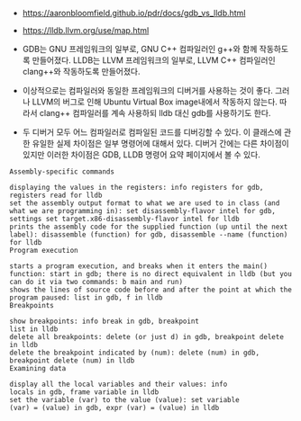 - https://aaronbloomfield.github.io/pdr/docs/gdb_vs_lldb.html
- https://lldb.llvm.org/use/map.html

- GDB는 GNU 프레임워크의 일부로, GNU C++ 컴파일러인 g++와 함께 작동하도록 만들어졌다. LLDB는 LLVM 프레임워크의 일부로, LLVM C++ 컴파일러인 clang++와 작동하도록 만들어졌다.
- 이상적으로는 컴파일러와 동일한 프레임워크의 디버거를 사용하는 것이 좋다. 그러나 LLVM의 버그로 인해 Ubuntu Virtual Box image내에서 작동하지 않는다. 따라서 clang++ 컴파일러를 계속 사용하되 lldb 대신 gdb를 사용하기도 한다.
- 두 디버거 모두 어느 컴파일러로 컴파일된 코드를 디버깅할 수 있다. 이 클래스에 관한 유일한 실제 차이점은 일부 명령어에 대해서 있다. 디버거 간에는 다른 차이점이 있지만 이러한 차이점은 GDB, LLDB 명령어 요약 페이지에서 볼 수 있다.

```
Assembly-specific commands

displaying the values in the registers: info registers for gdb, registers read for lldb
set the assembly output format to what we are used to in class (and what we are programming in): set disassembly-flavor intel for gdb, settings set target.x86-disassembly-flavor intel for lldb
prints the assembly code for the supplied function (up until the next label): disassemble (function) for gdb, disassemble --name (function) for lldb
Program execution

starts a program execution, and breaks when it enters the main() function: start in gdb; there is no direct equivalent in lldb (but you can do it via two commands: b main and run)
shows the lines of source code before and after the point at which the program paused: list in gdb, f in lldb
Breakpoints

show breakpoints: info break in gdb, breakpoint
list in lldb
delete all breakpoints: delete (or just d) in gdb, breakpoint delete in lldb
delete the breakpoint indicated by (num): delete (num) in gdb, breakpoint delete (num) in lldb
Examining data

display all the local variables and their values: info
locals in gdb, frame variable in lldb
set the variable (var) to the value (value): set variable
(var) = (value) in gdb, expr (var) = (value) in lldb
```
